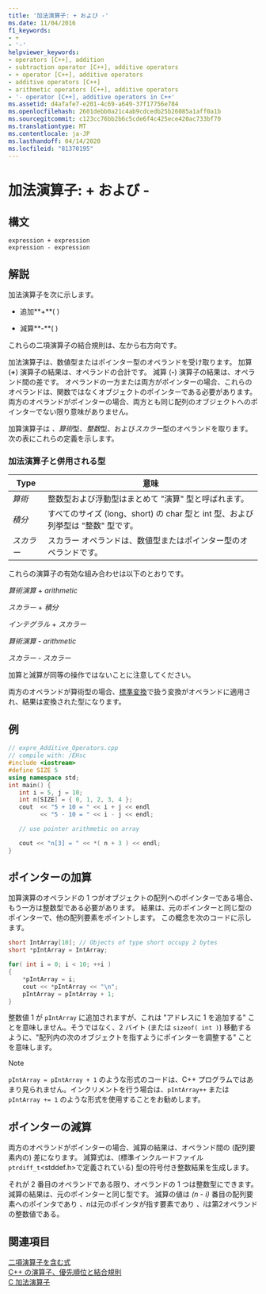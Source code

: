 ```yaml
---
title: '加法演算子: + および -'
ms.date: 11/04/2016
f1_keywords:
- +
- '-'
helpviewer_keywords:
- operators [C++], addition
- subtraction operator [C++], additive operators
- + operator [C++], additive operators
- additive operators [C++]
- arithmetic operators [C++], additive operators
- '- operator [C++], additive operators in C++'
ms.assetid: d4afafe7-e201-4c69-a649-37f17756e784
ms.openlocfilehash: 2601debb0a21c4ab9cdcedb25b26085a1aff0a1b
ms.sourcegitcommit: c123cc76bb2b6c5cde6f4c425ece420ac733bf70
ms.translationtype: MT
ms.contentlocale: ja-JP
ms.lasthandoff: 04/14/2020
ms.locfileid: "81370195"
---
```

# <a name="additive-operators--and--"></a>加法演算子: + および -

## <a name="syntax"></a>構文

```
expression + expression
expression - expression
```

## <a name="remarks"></a>解説

加法演算子を次に示します。

- 追加**+**( )

- 減算**-**( )

これらの二項演算子の結合規則は、左から右方向です。

加法演算子は、数値型またはポインター型のオペランドを受け取ります。 加算 (**+**) 演算子の結果は、オペランドの合計です。 減算 (**-**) 演算子の結果は、オペランド間の差です。 オペランドの一方または両方がポインターの場合、これらのオペランドは、関数ではなくオブジェクトのポインターである必要があります。 両方のオペランドがポインターの場合、両方とも同じ配列のオブジェクトへのポインターでない限り意味がありません。

加算演算子は *、算術*型、*整数*型、および*スカラー*型のオペランドを取ります。 次の表にこれらの定義を示します。

### <a name="types-used-with-additive-operators"></a>加法演算子と併用される型

|Type|意味|
|----------|-------------|
|*算術*|整数型および浮動型はまとめて "演算" 型と呼ばれます。|
|*積分*|すべてのサイズ (long、short) の char 型と int 型、および列挙型は "整数" 型です。|
|*スカラー*|スカラー オペランドは、数値型またはポインター型のオペランドです。|

これらの演算子の有効な組み合わせは以下のとおりです。

*算術演算* + *arithmetic*

*スカラー* + *積分*

*インテグラル* + *スカラー*

*算術演算* - *arithmetic*

*スカラー* - *スカラー*

加算と減算が同等の操作ではないことに注意してください。

両方のオペランドが算術型の場合、[標準変換](standard-conversions.md)で扱う変換がオペランドに適用され、結果は変換された型になります。

## <a name="example"></a>例

```cpp
// expre_Additive_Operators.cpp
// compile with: /EHsc
#include <iostream>
#define SIZE 5
using namespace std;
int main() {
   int i = 5, j = 10;
   int n[SIZE] = { 0, 1, 2, 3, 4 };
   cout  << "5 + 10 = " << i + j << endl
         << "5 - 10 = " << i - j << endl;

   // use pointer arithmetic on array

   cout << "n[3] = " << *( n + 3 ) << endl;
}
```

## <a name="pointer-addition"></a>ポインターの加算

加算演算のオペランドの 1 つがオブジェクトの配列へのポインターである場合、もう一方は整数型である必要があります。 結果は、元のポインターと同じ型のポインターで、他の配列要素をポイントします。 この概念を次のコードに示します。

```cpp
short IntArray[10]; // Objects of type short occupy 2 bytes
short *pIntArray = IntArray;

for( int i = 0; i < 10; ++i )
{
    *pIntArray = i;
    cout << *pIntArray << "\n";
    pIntArray = pIntArray + 1;
}
```

整数値 1 が `pIntArray` に追加されますが、これは "アドレスに 1 を追加する" ことを意味しません。そうではなく、2 バイト (または `sizeof( int )`) 移動するように、"配列内の次のオブジェクトを指すようにポインターを調整する" ことを意味します。

> [!NOTE]
> `pIntArray = pIntArray + 1` のような形式のコードは、C++ プログラムではあまり見られません。インクリメントを行う場合は、`pIntArray++` または `pIntArray += 1` のような形式を使用することをお勧めします。

## <a name="pointer-subtraction"></a>ポインターの減算

両方のオペランドがポインターの場合、減算の結果は、オペランド間の (配列要素内の) 差になります。 減算式は、(標準インクルードファイル`ptrdiff_t`\<stddef.h>で定義されている) 型の符号付き整数結果を生成します。

それが 2 番目のオペランドである限り、オペランドの 1 つは整数型にできます。 減算の結果は、元のポインターと同じ型です。 減算の値は *(n* - *i)* 番目の配列要素へのポインタであり *、n*は元のポインタが指す要素であり *、i*は第2オペランドの整数値である。

## <a name="see-also"></a>関連項目

[二項演算子を含む式](../cpp/expressions-with-binary-operators.md)<br/>
[C++ の演算子、優先順位と結合規則](../cpp/cpp-built-in-operators-precedence-and-associativity.md)<br/>
[C 加法演算子](../c-language/c-additive-operators.md)
